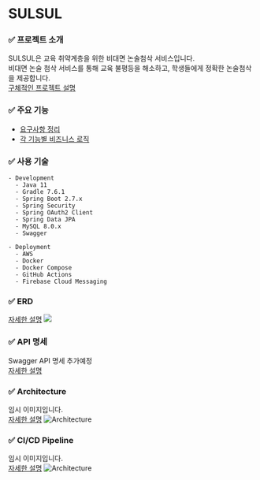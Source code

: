 # SULSUL

### ✅ 프로젝트 소개

SULSUL은 교육 취약계층을 위한 비대면 논술첨삭 서비스입니다.  
비대면 논술 첨삭 서비스를 통해 교육 불평등을 해소하고, 학생들에게 정확한 논술첨삭을 제공합니다.  
[구체적인 프로젝트 설명](https://github.com/SULSUL-APP/Back-End/wiki)

### ✅ 주요 기능

* [요구사항 정리](https://github.com/SULSUL-APP/Back-End/wiki/Requirements)
* [각 기능별 비즈니스 로직](https://github.com/SULSUL-APP/Back-End/wiki/Sequence-Diagram)

### ✅ 사용 기술

```text
- Development
  - Java 11
  - Gradle 7.6.1
  - Spring Boot 2.7.x
  - Spring Security
  - Spring OAuth2 Client
  - Spring Data JPA
  - MySQL 8.0.x
  - Swagger

- Deployment
  - AWS
  - Docker
  - Docker Compose
  - GitHub Actions
  - Firebase Cloud Messaging
```

### ✅ ERD

[자세한 설명](https://github.com/SULSUL-APP/Back-End/wiki/ERD)
![](https://github.com/SULSUL-APP/Back-End/assets/35721370/76820338-cb4c-40db-a5ff-5e951439ca6d)

### ✅ API 명세

Swagger API 명세 추가예정    
[자세한 설명](https://github.com/SULSUL-APP/Back-End/wiki/API-Docs)

### ✅ Architecture

임시 이미지입니다.  
[자세한 설명](https://github.com/SULSUL-APP/Back-End/wiki/ERD)
![Architecture](https://user-images.githubusercontent.com/50859560/103137857-31791600-4710-11eb-9783-8a03dac3242c.png)

### ✅ CI/CD Pipeline

임시 이미지입니다.  
[자세한 설명](https://github.com/SULSUL-APP/Back-End/wiki/ERD)
![Architecture](https://user-images.githubusercontent.com/50859560/103137857-31791600-4710-11eb-9783-8a03dac3242c.png)